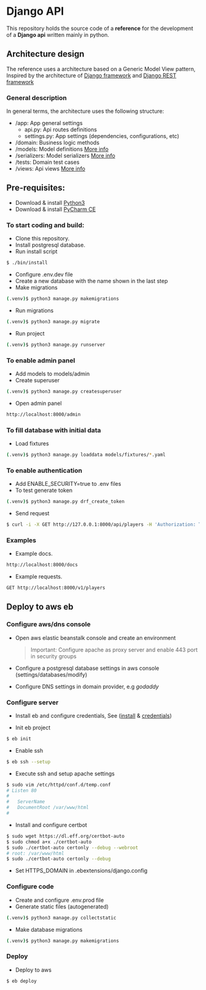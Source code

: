 # Django API

This repository holds the source code of a **reference** for the development of a **Django api** written mainly in python.

## Architecture design

The reference uses a architecture based on a Generic Model View pattern, Inspired by the architecture of [Django framework](https://www.djangoproject.com) and [Django REST framework](https://www.django-rest-framework.org)

### General description

In general terms, the architecture uses the following structure:

-   /app: App general settings
    -   api.py: Api routes definitions
    -   settings.py: App settings (dependencies, configurations, etc)
-   /domain: Business logic methods
-   /models: Model definitions [More info](https://docs.djangoproject.com/en/2.1/topics/db/models/)
-   /serializers: Model serializers [More info](https://www.django-rest-framework.org/api-guide/serializers/)
-   /tests: Domain test cases
-   /views: Api views [More info](https://www.django-rest-framework.org/api-guide/views/)

## Pre-requisites:

-   Download & install [Python3](https://www.python.org/downloads/)
-   Download & install [PyCharm CE](https://www.jetbrains.com/pycharm/download/)

### To start coding and build:

-   Clone this repository.
-   Install postgresql database.
-   Run install script

```bash
$ ./bin/install
```

-   Configure .env.dev file
-   Create a new database with the name shown in the last step
-   Make migrations

```bash
(.venv)$ python3 manage.py makemigrations
```

-   Run migrations

```bash
(.venv)$ python3 manage.py migrate
```

-   Run project

```bash
(.venv)$ python3 manage.py runserver
```

### To enable admin panel

-   Add models to models/admin
-   Create superuser

```bash
(.venv)$ python3 manage.py createsuperuser
```

-   Open admin panel 

```bash
http://localhost:8000/admin
```

### To fill database with initial data

-   Load fixtures

```bash
(.venv)$ python3 manage.py loaddata models/fixtures/*.yaml
```

### To enable authentication

-   Add ENABLE_SECURITY=true to .env files
-   To test generate token

```bash
(.venv)$ python3 manage.py drf_create_token 
```

-   Send request

```bash
$ curl -i -X GET http://127.0.0.1:8000/api/players -H 'Authorization: Token '
```

### Examples

-   Example docs.

```bash
http://localhost:8000/docs
```

-   Example requests. 

```bash
GET http://localhost:8000/v1/players
```

## Deploy to aws eb

### Configure aws/dns console

-   Open aws elastic beanstalk console and create an environment 

    > Important: Configure apache as proxy server and enable 443 port in security groups

-   Configure a postgresql database settings in aws console (settings/databases/modify)

-   Configure DNS settings in domain provider, e.g *godaddy*

### Configure server

-   Install eb and configure credentials, See ([install](https://docs.aws.amazon.com/es_es/elasticbeanstalk/latest/dg/eb-cli3-install.html) & [credentials](https://docs.aws.amazon.com/es_es/general/latest/gr/managing-aws-access-keys.html))

-   Init eb project

```bash
$ eb init
```

-   Enable ssh

```bash
$ eb ssh --setup
```

-   Execute ssh and setup apache settings

```bash
$ sudo vim /etc/httpd/conf.d/temp.conf
# Listen 80
# 
# 	ServerName 
# 	DocumentRoot /var/www/html
# 
```

-   Install and configure certbot

```bash
$ sudo wget https://dl.eff.org/certbot-auto
$ sudo chmod a+x ./certbot-auto
$ sudo ./certbot-auto certonly --debug --webroot
# root: /var/www/html
$ sudo ./certbot-auto certonly --debug
```

-   Set HTTPS_DOMAIN in .ebextensions/django.config

### Configure code

-   Create and configure .env.prod file
-   Generate static files (autogenerated)

```bash
(.venv)$ python3 manage.py collectstatic
```

-   Make database migrations

```bash
(.venv)$ python3 manage.py makemigrations
```

### Deploy

-   Deploy to aws

```bash
$ eb deploy
```